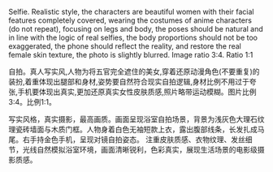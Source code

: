 Selfie. Realistic style, the characters are beautiful women with their facial features completely covered, wearing the costumes of anime characters (do not repeat), focusing on legs and body, the poses should be natural and in line with the logic of real selfies, the body proportions should not be too exaggerated, the phone should reflect the reality, and restore the real female skin texture, the photo is slightly blurred. Image ratio 3:4. Ratio 1:1

自拍。真人写实风,人物为将五官完全遮住的美女,穿着还原动漫角色(不要重复)的装扮,着重体现出腿部和身材,姿势要自然符合现实自拍逻辑,身材比例不用过于夸张,手机要体现出真实,更加还原真实女性皮肤质感,照片略带运动模糊。图片比例3:4。比例1:1。


写实风格，真实摄影，最高画质。画面呈现浴室自拍场景，背景为浅灰色大理石纹理瓷砖墙面与木质门框。人物身着白色无袖短款上衣，露出腹部线条，长发扎成马尾。右手持金色手机，呈现对镜自拍姿态。 注重皮肤质感、衣物纹理、发丝细节，光线自然模拟浴室环境，画面清晰锐利，色彩真实，展现生活场景的电影级摄影质感。
